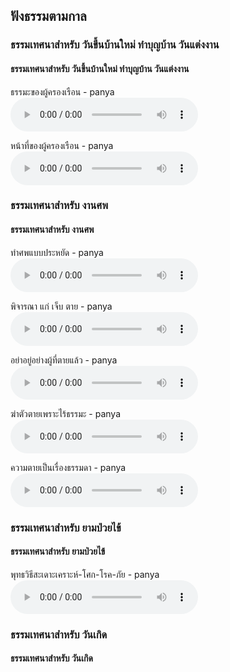 ## ฟังธรรมตามกาล

### ธรรมเทศนาสำหรับ วันขึ้นบ้านใหม่ ทำบุญบ้าน วันแต่งงาน

 <h4> ธรรมเทศนาสำหรับ วันขึ้นบ้านใหม่ ทำบุญบ้าน วันแต่งงาน</h4>
 <p>ธรรมะของผู้ครองเรือน - panya <br/><audio controls=''><source src='http://thammapedia.com/listen/panya/mp3/051.mp3' type='audio/mp3'></audio></p>
 <p>หน้าที่ของผู้ครองเรือน - panya <br/><audio controls=''><source src='http://thammapedia.com/listen/panya/mp3/403.mp3' type='audio/mp3'></audio></p>


### ธรรมเทศนาสำหรับ งานศพ

 <h4> ธรรมเทศนาสำหรับ งานศพ </h4>
 <p>ทำศพแบบประหยัด - panya <br/><audio controls=''><source src='http://thammapedia.com/listen/panya/mp3/070.mp3' type='audio/mp3'></audio></p>
 <p>พิจารณา แก่ เจ็บ ตาย - panya <br/><audio controls=''><source src='http://thammapedia.com/listen/panya/mp3/012.mp3' type='audio/mp3'></audio></p>
 <p>อย่าอยู่อย่างผู้ที่ตายแล้ว - panya <br/><audio controls=''><source src='http://thammapedia.com/listen/panya/mp3/020.mp3' type='audio/mp3'></audio></p>
 <p>ฆ่าตัวตายเพราะไร้ธรรมะ - panya <br/><audio controls=''><source src='http://thammapedia.com/listen/panya/mp3/265.mp3' type='audio/mp3'></audio></p>
 <p>ความตายเป็นเรื่องธรรมดา - panya <br/><audio controls=''><source src='http://thammapedia.com/listen/panya/mp3/401.mp3' type='audio/mp3'></audio></p>


### ธรรมเทศนาสำหรับ ยามป่วยไข้
 <h4> ธรรมเทศนาสำหรับ ยามป่วยไข้</h4>
 <p>พุทธวิธีสะเดาะเคราะห์-โศก-โรค-ภัย - panya <br/><audio controls=''><source src='http://thammapedia.com/listen/panya/mp3/390.mp3' type='audio/mp3'></audio></p>

### ธรรมเทศนาสำหรับ วันเกิด

<h4> ธรรมเทศนาสำหรับ วันเกิด</h4>

 
